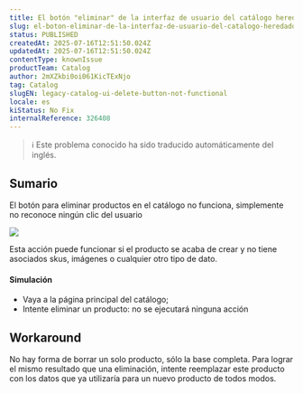 ```yaml
---
title: El botón "eliminar" de la interfaz de usuario del catálogo heredado no funciona
slug: el-boton-eliminar-de-la-interfaz-de-usuario-del-catalogo-heredado-no-funciona
status: PUBLISHED
createdAt: 2025-07-16T12:51:50.024Z
updatedAt: 2025-07-16T12:51:50.024Z
contentType: knownIssue
productTeam: Catalog
author: 2mXZkbi0oi061KicTExNjo
tag: Catalog
slugEN: legacy-catalog-ui-delete-button-not-functional
locale: es
kiStatus: No Fix
internalReference: 326408
---
```


>ℹ️ Este problema conocido ha sido traducido automáticamente del inglés.

## Sumario


El botón para eliminar productos en el catálogo no funciona, simplemente no reconoce ningún clic del usuario

 ![](https://vtexhelp.zendesk.com/attachments/token/ZR7ogOzhfLN3yC61V9RzTMRlZ/?name=inline-652081372.png)

Esta acción puede funcionar si el producto se acaba de crear y no tiene asociados skus, imágenes o cualquier otro tipo de dato.


#### Simulación


- Vaya a la página principal del catálogo;
- Intente eliminar un producto: no se ejecutará ninguna acción



## Workaround


No hay forma de borrar un solo producto, sólo la base completa. Para lograr el mismo resultado que una eliminación, intente reemplazar este producto con los datos que ya utilizaría para un nuevo producto de todos modos.


